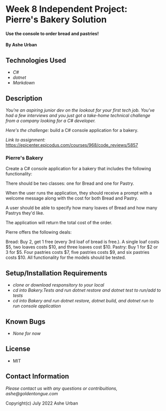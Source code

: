 # Week 8 Independent Project: Pierre's Bakery Solution

#### Use the console to order bread and pastries!

#### By Ashe Urban

## Technologies Used

* _C#_
* _dotnet_
* _Markdown_

## Description

_You're an aspiring junior dev on the lookout for your first tech job. You've had a few interviews and you just got a take-home technical challenge from a company looking for a C# developer._

_Here's the challenge:_ build a C# console application for a bakery.

_Link to assignment:_ https://epicenter.epicodus.com/courses/968/code_reviews/5857

### Pierre's Bakery
Create a C# console application for a bakery that includes the following functionality:

There should be two classes: one for Bread and one for Pastry.

When the user runs the application, they should receive a prompt with a welcome message along with the cost for both Bread and Pastry.

A user should be able to specify how many loaves of Bread and how many Pastrys they'd like.

The application will return the total cost of the order.

Pierre offers the following deals:

Bread: Buy 2, get 1 free (every 3rd loaf of bread is free.). A single loaf costs $5, two loaves costs $10, and three loaves cost $10.
Pastry: Buy 1 for $2 or 3 for $5. Four pastries costs $7, five pastries costs $9, and six pastries costs $10.
All functionality for the models should be tested.

## Setup/Installation Requirements

* _clone or download responsitory to your local_
* _cd into Bakery.Tests and run dotnet restore and dotnet test to run/add to tests_
* _cd into Bakery and run dotnet restore, dotnet build, and dotnet run to run console application_

## Known Bugs

* _None for now_

## License

* MIT

## Contact Information

_Please contact us with any questions or contribuitions, ashe@goldentongue.com_

Copyright(c) July 2022 Ashe Urban
